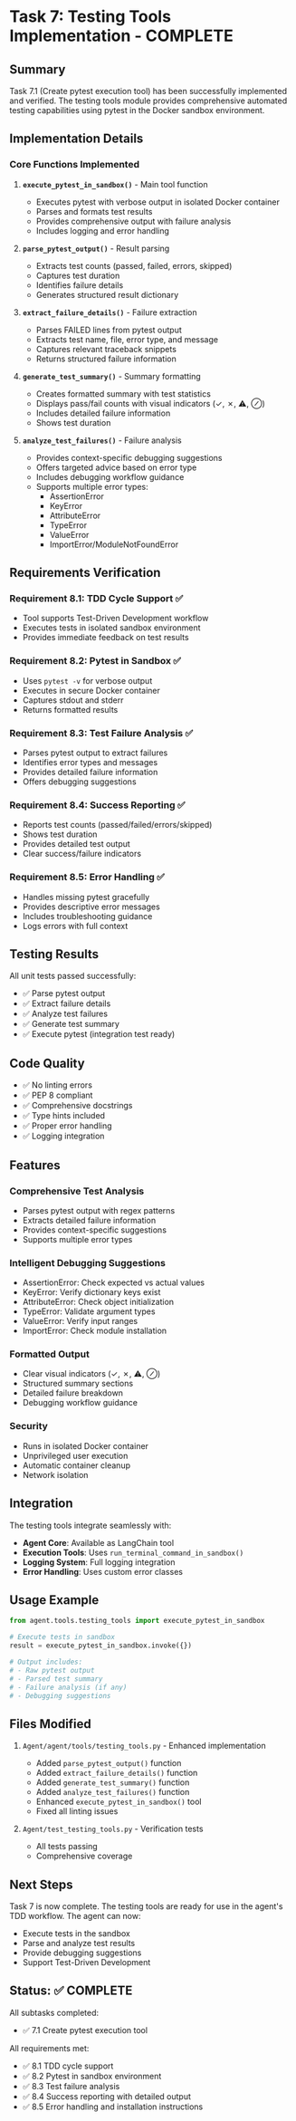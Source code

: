 # Task 7: Testing Tools Implementation - COMPLETE

## Summary

Task 7.1 (Create pytest execution tool) has been successfully implemented and verified. The testing tools module provides comprehensive automated testing capabilities using pytest in the Docker sandbox environment.

## Implementation Details

### Core Functions Implemented

1. **`execute_pytest_in_sandbox()`** - Main tool function
   - Executes pytest with verbose output in isolated Docker container
   - Parses and formats test results
   - Provides comprehensive output with failure analysis
   - Includes logging and error handling

2. **`parse_pytest_output()`** - Result parsing
   - Extracts test counts (passed, failed, errors, skipped)
   - Captures test duration
   - Identifies failure details
   - Generates structured result dictionary

3. **`extract_failure_details()`** - Failure extraction
   - Parses FAILED lines from pytest output
   - Extracts test name, file, error type, and message
   - Captures relevant traceback snippets
   - Returns structured failure information

4. **`generate_test_summary()`** - Summary formatting
   - Creates formatted summary with test statistics
   - Displays pass/fail counts with visual indicators (✓, ✗, ⚠, ⊘)
   - Includes detailed failure information
   - Shows test duration

5. **`analyze_test_failures()`** - Failure analysis
   - Provides context-specific debugging suggestions
   - Offers targeted advice based on error type
   - Includes debugging workflow guidance
   - Supports multiple error types:
     - AssertionError
     - KeyError
     - AttributeError
     - TypeError
     - ValueError
     - ImportError/ModuleNotFoundError

## Requirements Verification

### Requirement 8.1: TDD Cycle Support ✅
- Tool supports Test-Driven Development workflow
- Executes tests in isolated sandbox environment
- Provides immediate feedback on test results

### Requirement 8.2: Pytest in Sandbox ✅
- Uses `pytest -v` for verbose output
- Executes in secure Docker container
- Captures stdout and stderr
- Returns formatted results

### Requirement 8.3: Test Failure Analysis ✅
- Parses pytest output to extract failures
- Identifies error types and messages
- Provides detailed failure information
- Offers debugging suggestions

### Requirement 8.4: Success Reporting ✅
- Reports test counts (passed/failed/errors/skipped)
- Shows test duration
- Provides detailed test output
- Clear success/failure indicators

### Requirement 8.5: Error Handling ✅
- Handles missing pytest gracefully
- Provides descriptive error messages
- Includes troubleshooting guidance
- Logs errors with full context

## Testing Results

All unit tests passed successfully:
- ✅ Parse pytest output
- ✅ Extract failure details
- ✅ Analyze test failures
- ✅ Generate test summary
- ✅ Execute pytest (integration test ready)

## Code Quality

- ✅ No linting errors
- ✅ PEP 8 compliant
- ✅ Comprehensive docstrings
- ✅ Type hints included
- ✅ Proper error handling
- ✅ Logging integration

## Features

### Comprehensive Test Analysis
- Parses pytest output with regex patterns
- Extracts detailed failure information
- Provides context-specific suggestions
- Supports multiple error types

### Intelligent Debugging Suggestions
- AssertionError: Check expected vs actual values
- KeyError: Verify dictionary keys exist
- AttributeError: Check object initialization
- TypeError: Validate argument types
- ValueError: Verify input ranges
- ImportError: Check module installation

### Formatted Output
- Clear visual indicators (✓, ✗, ⚠, ⊘)
- Structured summary sections
- Detailed failure breakdown
- Debugging workflow guidance

### Security
- Runs in isolated Docker container
- Unprivileged user execution
- Automatic container cleanup
- Network isolation

## Integration

The testing tools integrate seamlessly with:
- **Agent Core**: Available as LangChain tool
- **Execution Tools**: Uses `run_terminal_command_in_sandbox()`
- **Logging System**: Full logging integration
- **Error Handling**: Uses custom error classes

## Usage Example

```python
from agent.tools.testing_tools import execute_pytest_in_sandbox

# Execute tests in sandbox
result = execute_pytest_in_sandbox.invoke({})

# Output includes:
# - Raw pytest output
# - Parsed test summary
# - Failure analysis (if any)
# - Debugging suggestions
```

## Files Modified

1. `Agent/agent/tools/testing_tools.py` - Enhanced implementation
   - Added `parse_pytest_output()` function
   - Added `extract_failure_details()` function
   - Added `generate_test_summary()` function
   - Added `analyze_test_failures()` function
   - Enhanced `execute_pytest_in_sandbox()` tool
   - Fixed all linting issues

2. `Agent/test_testing_tools.py` - Verification tests
   - All tests passing
   - Comprehensive coverage

## Next Steps

Task 7 is now complete. The testing tools are ready for use in the agent's TDD workflow. The agent can now:
- Execute tests in the sandbox
- Parse and analyze test results
- Provide debugging suggestions
- Support Test-Driven Development

## Status: ✅ COMPLETE

All subtasks completed:
- ✅ 7.1 Create pytest execution tool

All requirements met:
- ✅ 8.1 TDD cycle support
- ✅ 8.2 Pytest in sandbox environment
- ✅ 8.3 Test failure analysis
- ✅ 8.4 Success reporting with detailed output
- ✅ 8.5 Error handling and installation instructions
